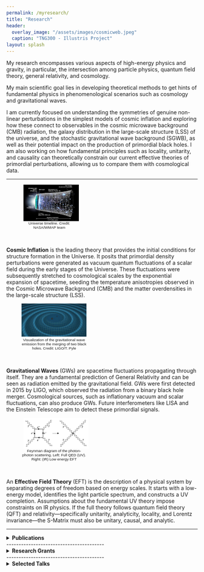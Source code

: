 ```yaml
---
permalink: /myresearch/
title: "Research"
header:
  overlay_image: "/assets/images/cosmicweb.jpeg"
  caption: "TNG300 - Illustris Project"
layout: splash
---
```


My research encompasses various aspects of high-energy physics and gravity, in particular, the intersection among particle physics, quantum field theory, general relativity, and cosmology. 

My main scientific goal lies in developing theoretical methods to get hints of fundamental physics in phenomenological scenarios such as cosmology and gravitational waves. 

I am currently focused on understanding the symmetries of genuine non-linear perturbations in the simplest models of cosmic inflation and exploring how these connect to observables in the cosmic microwave background (CMB) radiation, the galaxy distribution in the large-scale structure (LSS) of the universe, and the stochastic gravitational wave background (SGWB), as well as their potential impact on the production of primordial black holes. I am also working on how fundamental principles such as locality, unitarity, and causality can theoretically constrain our current effective theories of primordial perturbations, allowing us to compare them with cosmological data. 

----------------------------------------

<figure style="width: 29%" class="align-right">
  <img src="/assets/images/content/timeline.jpg" alt="" align="left" hspace="5">
<figcaption style="text-align: center; width: 100%; font-family: sans-serif; font-size: .7em; font-weight: lighter;">Universe timeline. Credit: NASA/WMAP team</figcaption>
</figure>
&nbsp;

**Cosmic Inflation** is the leading theory that provides the initial conditions for structure formation in the Universe. It posits that primordial density perturbations were generated as vacuum quantum fluctuations of a scalar field during the early stages of the Universe. These fluctuations were subsequently stretched to cosmological scales by the exponential expansion of spacetime, seeding the temperature anisotropies observed in the Cosmic Microwave Background (CMB) and the matter overdensities in the large-scale structure (LSS).
&nbsp;




<figure style="width: 34%; " class="align-left">
  <img src="/assets/images/content/gravitywave.gif" alt="">
<figcaption style="text-align: center; width: 100%; font-family: sans-serif; font-size: .7em; font-weight: lighter;">Visualization of the gravitational wave emission from the merging of two black holes. Credit: LIGO/T. Pyle</figcaption>
</figure> 
&nbsp;


**Gravitational Waves** (GWs) are spacetime fluctuations propagating through itself. They are a fundamental prediction of General Relativity and can be seen as radiation emitted by the gravitational field. GWs were first detected in 2015 by LIGO, which observed the radiation from a binary black hole merger. Cosmological sources, such as inflationary vacuum and scalar fluctuations, can also produce GWs. Future interferometers like LISA and the Einstein Telescope aim to detect these primordial signals.
&nbsp; 




<figure style="width: 34%" class="align-right">
  <img src="/assets/images/content/eft.png" alt="" align="left" hspace="5">
<figcaption style="text-align: center; width: 100%; font-family: sans-serif; font-size: .7em; font-weight: lighter;">Feynman diagram of the photon-photon scattering. Left: Full QED (UV). Right: (IR) Low energy EFT</figcaption>
</figure>
&nbsp;

An **Effective Field Theory** (EFT) is the description of a physical system by separating degrees of freedom based on energy scales. It starts with a low-energy model, identifies the light particle spectrum, and constructs a UV completion. Assumptions about the fundamental UV theory impose constraints on IR physics. If the full theory follows quantum field theory (QFT) and relativity—specifically unitarity, analyticity, locality, and Lorentz invariance—the S-Matrix must also be unitary, causal, and analytic.
<br clear="right">

----------------------------------------
<details>
  <summary><strong>Publications</strong></summary>
  
  <ol>
    <li>
      <strong>R. Bravo</strong> and G. A. Palma, <em>“Unifying attractor and non-attractor models of inflation under a single soft theorem"</em>, 
      <a href="https://doi.org/10.1103/PhysRevD.107.043524"><em>Phys. Rev. D</em> <strong>107</strong>, 043524 (2023)</a>
      [<a href="https://arxiv.org/abs/2301.12345">arXiv: 2301.12345</a>]
    </li>
    <li>
      <strong>R. Bravo</strong>, G. A. Palma and S. Riquelme M., <em>“A tip for landscape riders: multi-field Inflation
      can fulfill the swampland distance conjecture"</em>, 
      <a href="https://doi.org/10.1088/1475-7516/2020/02/004"><em>JCAP</em> <strong>2002</strong>, no. 02, 004 (2020)</a>
      [<a href="https://arxiv.org/abs/1906.05772">arXiv: 1906.05772</a>]
    </li>
    <li>
      <strong>R. Bravo</strong>, S. Mooij, G. A. Palma and B. Pradenas, <em>“Vanishing of local non-Gaussianity in
      canonical single field inflation"</em>, 
      <a href="https://doi.org/10.1088/1475-7516/2018/05/025"><em>JCAP</em> <strong>1805</strong>, 025 (2018)</a>
      [<a href="https://arxiv.org/abs/1711.05290">arXiv: 1711.05290</a>]
    </li>
    <li>
      <strong>R. Bravo</strong>, S. Mooij, G. A. Palma and B. Pradenas, <em>“A generalized non-Gaussian consistency relation for single field inflation"</em>, 
      <a href="https://doi.org/10.1088/1475-7516/2018/05/024"><em>JCAP</em> <strong>1805</strong>, 024 (2018)</a>
      [<a href="https://arxiv.org/abs/1711.02680">arXiv: 1711.02680</a>]
    </li>
    <li>
      <strong>R. Bravo</strong> and M. S. Plyushchay, <em>“Position-dependent mass, finite-gap systems, and supersymmetry"</em>, 
      <a href="http://journals.aps.org/prd/abstract/10.1103/PhysRevD.93.105023"><em>Phys. Rev. D</em> <strong>93</strong>, no. 10, 105023 (2016)</a>
      [<a href="https://arxiv.org/abs/1512.09220">arXiv: 1512.09220</a>]
    </li>
  </ol>
</details>
----------------------------------------

<details>
   <summary><strong>Research Grants</strong></summary>
  
  <div>
    <ol>
      <li>
        <em>"Testing the Primordial Signals of our Universe"</em>, FONDECYT Postdoc. Grant number: 3240730. <strong>PI</strong>: R. Bravo. (2024)
      </li>
      <li>
        <em>"Primordial Black Holes: A Window to the Primordial Universe Through Gravitational Waves"</em>, Swiss Federal Department of Economic Affairs, Education and Research. Grant number: 2021.0519. <strong>PI</strong>: R. Bravo. (2021–2023)
      </li>
    </ol>
  </div>
</details>
----------------------------------------

<details>
  <summary><strong>Selected Talks</strong></summary>
&nbsp;
  <table>
    <thead>
      <tr>
        <th><strong>Talk Title</strong></th>
        <th><strong>Event</strong></th>
        <th><strong>Institution</strong></th>
        <th><strong>Type</strong></th>
        <th><strong>Date and Location</strong></th>
      </tr>
    </thead>
    <tbody>
      <tr>
        <td><em>Unveiling the Primordial Signals of our Universe</em></td>
        <td><a href="https://fisica.usach.cl/es/nuevo-seminario-de-fisica-junto-al-dr-rafael-bravo-ex-alumno-usach">Physics Department Seminar</a></td>
        <td>Physics Department, Universidad de Santiago de Chile</td>
        <td>Seminar</td>
        <td>April 09, 2022, Santiago, Chile</td>
      </tr>
	<tr>
        <td><em>Testing the Primordial Signals of our Universe</em></td>
        <td><a href="https://www.instagram.com/p/DC1d8BOJMCF/?utm_source=ig_web_button_share_sheet">High Energy Physics Seminar</a></td>
        <td>Physics Institute, Universidad Católica de Chile</td>
        <td>Seminar</td>
        <td>November 27, 2024, Santiago, Chile</td>
      </tr>
      <tr>
        <td><em>A new soft theorem for single field inflation</em></td>
        <td><a href="https://laparteyeltodo.wordpress.com">The Part And The Whole: workshop on advanced topics on high-energy physics and gravitation</a></td>
        <td>-</td>
        <td>Workshop</td>
        <td>January 04–08, 2021 (online)</td>
      </tr>
      <tr>
        <td><em>A generalized non-Gaussian consistency relation for single field inflation</em></td>
        <td><a href="https://www.cosmologyfromhome.com">Cosmology from Home 2020</a></td>
        <td>-</td>
        <td>Conference</td>
        <td>August 24 – September 04, 2020 (online)</td>
      </tr>
      <tr>
        <td><em>Non-Gaussianities: from single field inflation to swampland conjectures</em></td>
        <td><a href="https://casimir.researchschool.nl/cosmology-seminar-rafael-bravo-universidad-de-chile-tba-4548.html">Cosmology Seminar</a></td>
        <td>Instituut Lorentz for Theoretical Physics, Universiteit Leiden</td>
        <td>Seminar</td>
        <td>November 13, 2019, Leiden, Netherlands</td>
      </tr>
      <tr>
        <td><em>Position-dependent mass, finite-gap systems and supersymmetry</em></td>
        <td><a href="http://benasque.org/2019qmis/cgi-bin/talks/allprint.pl">7th International Workshop on New Challenges in Quantum Mechanics: Integrability and Supersymmetry</a></td>
        <td>Centro de Ciencias de Benasque Pedro Pascual</td>
        <td>Conference</td>
        <td>September 01–07, 2019, Benasque, Spain</td>
      </tr>
      <tr>
        <td><em>Multi-field inflation overcomes the swampland distance conjecture</em></td>
        <td><a href="https://sites.google.com/view/inflation-geometry-2019/home?authuser=0">Inflation and Geometry</a></td>
        <td>Institut d'Astrophysique de Paris</td>
        <td>Conference</td>
        <td>June 11–13, 2019, Paris, France</td>
      </tr>
      <tr>
        <td><em>A generalized non-Gaussian consistency relation for single field inflation</em></td>
        <td><a href="https://www.ictp-saifr.org/south-american-workshop-on-cosmology-in-the-lsst-era/">South American Workshop on Cosmology in the LSST era</a></td>
        <td>ICTP-SAIFR</td>
        <td>Conference</td>
        <td>December 17–21, 2018, São Paulo, Brazil</td>
      </tr>
    </tbody>
  </table>
</details>

